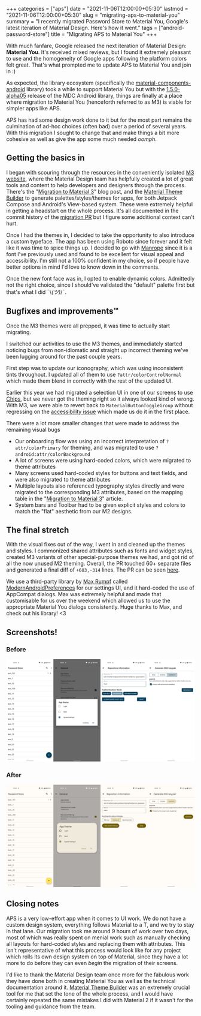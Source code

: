 +++
categories = ["aps"]
date = "2021-11-06T12:00:00+05:30"
lastmod = "2021-11-06T12:00:00+05:30"
slug = "migrating-aps-to-material-you"
summary = "I recently migrated Password Store to Material You, Google's latest iteration of Material Design. Here's how it went."
tags = ["android-password-store"]
title = "Migrating APS to Material You"
+++

With much fanfare, Google released the next iteration of Material Design: **Material You**. It's received mixed reviews, but I found it extremely pleasant to use and the homogeneity of Google apps following the platform colors felt great. That's what prompted me to update APS to Material You and join in :)

As expected, the library ecosystem (specifically the [material-components-android] library) took a while to support Material You but with the [1.5.0-alpha05] release of the MDC Android library, things are finally at a place where migration to Material You (henceforth referred to as M3) is viable for simpler apps like APS.

APS has had some design work done to it but for the most part remains the culmination of ad-hoc choices (often bad) over a period of several years. With this migration I sought to change that and make things a bit more cohesive as well as give the app some much needed _oomph_.

## Getting the basics in

I began with scouring through the resources in the conveniently isolated [M3 website], where the Material Design team has helpfully created a lot of great tools and content to help developers and designers through the process. There's the "[Migration to Material 3]" blog post, and the [Material Theme Builder] to generate palettes/styles/themes for apps, for both Jetpack Compose and Android's View-based system. These were extremely helpful in getting a headstart on the whole process. It's all documented in the commit history of the [migration PR] but I figure some additional context can't hurt.

Once I had the themes in, I decided to take the opportunity to also introduce a custom typeface. The app has been using Roboto since forever and it felt like it was time to spice things up. I decided to go with [Manrope] since it is a font I've previously used and found to be excellent for visual appeal and accessibility. I'm still not a 100% confident in my choice, so if people have better options in mind I'd love to know down in the comments.

Once the new font face was in, I opted to enable dynamic colors. Admittedly not the right choice, since I should've validated the "default" palette first but that's what I did ¯\\_(ツ)_/¯.

## Bugfixes and improvements™️

Once the M3 themes were all prepped, it was time to actually start migrating.

I switched our activities to use the M3 themes, and immediately started noticing bugs from non-idiomatic and straight up incorrect theming we've been lugging around for the past couple years.

First step was to update our iconography, which was using inconsistent tints throughout. I updated all of them to use `?attr/colorControlNormal` which made them blend in correctly with the rest of the updated UI.

Earlier this year we had migrated a selection UI in one of our screens to use [Chips], but we never got the theming right so it always looked kind of wrong. With M3, we were able to revert back to `MaterialButtonToggleGroup` without regressing on the [accessibility issue] which made us do it in the first place.

There were a lot more smaller changes that were made to address the remaining visual bugs

- Our onboarding flow was using an incorrect interpretation of `?attr/colorPrimary` for theming, and was migrated to use `?android:attr/colorBackground`
- A lot of screens were using hard-coded colors, which were migrated to theme attributes
- Many screens used hard-coded styles for buttons and text fields, and were also migrated to theme attributes
- Multiple layouts also referenced typography styles directly and were migrated to the corresponding M3 attributes, based on the mapping table in the "[Migration to Material 3]" article.
- System bars and Toolbar had to be given explicit styles and colors to match the "flat" aesthetic from our M2 designs.

## The final stretch

With the visual fixes out of the way, I went in and cleaned up the themes and styles. I commonized shared attributes such as fonts and widget styles, created M3 variants of other special-purpose themes we had, and got rid of all the now unused M2 theming. Overall, the PR touched 60+ separate files and generated a final diff of `+603,-314` lines. The PR can be seen [here](https://msfjarvis.dev/aps/pr/1532).

We use a third-party library by [Max Rumpf] called [ModernAndroidPreferences] for our settings UI, and it hard-coded the use of AppCompat dialogs. Max was extremely helpful and made that customisable for us over the weekend which allowed us to use the appropriate Material You dialogs consistently. Huge thanks to Max, and check out his library! <3

## Screenshots!

### Before

![Screenshot gallery of a few APS screens before the Material 3 migration](aps_m2_gallery.webp)

### After

![Screenshot gallery of a few APS screens after the Material 3 migration](aps_m3_gallery.webp)

## Closing notes

APS is a very low-effort app when it comes to UI work. We do not have a custom design system, everything follows Material to a T, and we try to stay in that lane. Our migration took me around 9 hours of work over two days, most of which was really spent on menial work such as manually checking all layouts for hard-coded styles and replacing them with attributes. This isn't representative of what this process would look like for any project which rolls its own design system on top of Material, since they have a lot more to do before they can even _begin_ the migration of their screens.

I'd like to thank the Material Design team once more for the fabulous work they have done both in creating Material You as well as the technical documentation around it. [Material Theme Builder] was an extremely crucial tool for me that set the tone of the whole process, and I would have certainly repeated the same mistakes I did with Material 2 if it wasn't for the tooling and guidance from the team.

[material-components-android]: https://github.com/material-components/material-components-android
[1.5.0-alpha05]: https://github.com/material-components/material-components-android/releases/tag/1.5.0-alpha05
[m3 website]: https://m3.material.io
[migration to material 3]: https://material.io/blog/migrating-material-3
[material theme builder]: https://material.io/blog/material-theme-builder
[migration pr]: https://github.com/android-password-store/Android-Password-Store/pull/1532/commits
[manrope]: https://fonts.google.com/specimen/Manrope#about
[chips]: https://material.io/components/chips
[accessibility issue]: https://github.com/android-password-store/Android-Password-Store/issues/1261
[max rumpf]: https://github.com/maxr1998
[modernandroidpreferences]: https://github.com/Maxr1998/ModernAndroidPreferences

